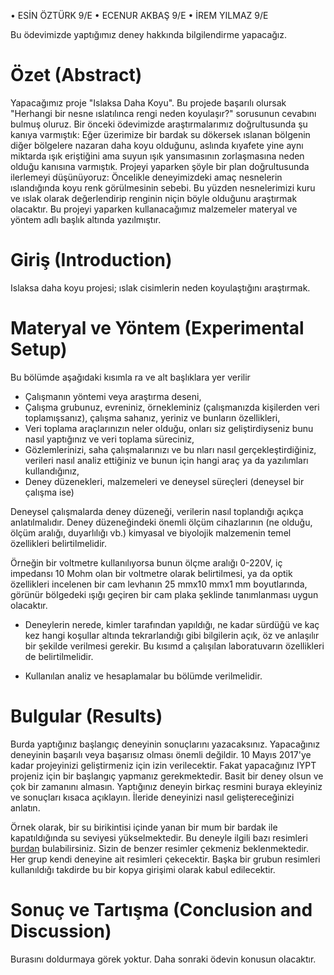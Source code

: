  


• ESİN ÖZTÜRK 9/E
• ECENUR AKBAŞ 9/E 
• İREM YILMAZ 9/E

Bu ödevimizde yaptığımız deney hakkında bilgilendirme yapacağız.

# Özet (Abstract)
 Yapacağımız proje "Islaksa Daha Koyu". Bu projede başarılı olursak "Herhangi bir nesne ıslatılınca rengi neden koyulaşır?" sorusunun cevabını bulmuş oluruz. Bir önceki ödevimizde araştırmalarımız doğrultusunda şu kanıya varmıştık: Eğer üzerimize bir bardak su dökersek ıslanan bölgenin diğer bölgelere nazaran daha koyu olduğunu, aslında kıyafete yine aynı miktarda ışık eriştiğini ama suyun ışık yansımasının zorlaşmasına neden olduğu kanısına varmıştık. Projeyi yaparken şöyle bir plan doğrultusunda ilerlemeyi düşünüyoruz: Öncelikle deneyimizdeki amaç nesnelerin ıslandığında koyu renk görülmesinin sebebi. Bu yüzden nesnelerimizi kuru ve ıslak olarak değerlendirip renginin niçin böyle olduğunu araştırmak olacaktır. Bu projeyi yaparken kullanacağımız malzemeler materyal ve yöntem adlı başlık altında yazılmıştır.
# Giriş (Introduction)
 Islaksa daha koyu projesi; ıslak cisimlerin neden koyulaştığını araştırmak.
 
# Materyal ve Yöntem (Experimental Setup)

Bu bölümde aşağıdaki kısımla
ra ve alt başlıklara yer verilir

* Çalışmanın yöntemi veya araştırma deseni,
* Çalışma  grubunuz,  evreniniz,  örnekleminiz 
(çalışmanızda  kişilerden  veri  toplamışsanız),  çalışma 
sahanız, yeriniz ve bunların özellikleri,
* Veri toplama araçlarınızın neler olduğu, onları  siz geliştirdiyseniz bunu nasıl yaptığınız ve  veri 
toplama süreciniz,
* Gözlemlerinizi, saha çalışmalarınızı ve bu
nları nasıl gerçekleştirdiğiniz, verileri nasıl analiz ettiğiniz ve 
bunun için hangi araç ya da yazılımları kullandığınız,
* Deney düzenekleri, malzemeleri ve deneysel süreçleri (deneysel bir çalışma ise)

Deneysel çalışmalarda deney düzeneği, verilerin nasıl toplandığı açıkça anlatılmalıdır. Deney düzeneğindeki 
önemli ölçüm cihazlarının (ne olduğu, ölçüm aralığı, duyarlılığı vb.) kimyasal ve biyolojik malzemenin temel 
özellikleri  belirtilmelidir.  

Örneğin  bir voltmetre  kullanılıyorsa  bunun  ölçme  aralığı 0-220V, iç impedansı 10 Mohm olan bir voltmetre olarak belirtilmesi, ya da optik özellikleri incelenen bir cam 
levhanın 25 mmx10 mmx1 mm boyutlarında, görünür bölgedeki ışığı geçiren bir cam plaka şeklinde tanımlanması 
uygun olacaktır. 

* Deneylerin nerede, kimler tarafından yapıldığı, ne kadar sürdüğü ve kaç kez hangi koşullar altında 
tekrarlandığı gibi bilgilerin açık, öz ve anlaşılır bir şekilde verilmesi gerekir. Bu kısımd
a çalışılan 
laboratuvarın özellikleri de belirtilmelidir. 

* Kullanılan analiz ve hesaplamalar bu bölümde verilmelidir.

# Bulgular (Results)
Burda yaptığınız başlangıç deneyinin sonuçlarını yazacaksınız. Yapacağınız deneyinin başarılı veya başarısız olması önemli değildir. 10 Mayıs 2017'ye kadar projeyinizi geliştirmeniz için izin verilecektir. Fakat yapacağınız IYPT projeniz için bir başlangıç yapmanız gerekmektedir. Basit bir deney olsun ve çok bir zamanını almasın. Yaptığınız deneyin birkaç resmini buraya ekleyiniz ve sonuçları kısaca açıklayın. İleride deneyinizi nasıl geliştereceğinizi anlatın. 

Örnek olarak, bir su birikintisi içinde yanan bir mum bir bardak ile kapatıldığında su seviyesi yükselmektedir. Bu deneyle ilgili bazı resimleri [burdan](https://www.stevespanglerscience.com/lab/experiments/why-does-the-water-rise/) bulabilirsiniz. Sizin de benzer resimler çekmeniz beklenmektedir. Her grup kendi deneyine ait resimleri çekecektir. Başka bir grubun resimleri kullanıldığı takdirde bu bir kopya girişimi olarak kabul edilecektir. 


# Sonuç ve Tartışma (Conclusion and Discussion) 
Burasını doldurmaya görek yoktur. Daha sonraki ödevin konusun olacaktır. 


